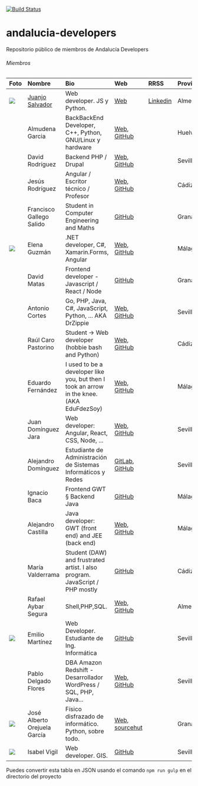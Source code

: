 [![Build Status](https://travis-ci.org/JuanjoSalvador/andalucia-developers.svg?branch=master)](https://travis-ci.org/JuanjoSalvador/andalucia-developers)

# andalucia-developers
Repositorio público de miembros de Andalucía Developers

###### Miembros
 |Foto | Nombre | Bio       | Web   | RRSS  | Provincia |
 |-----|:-------|:----------|:------|:----------|:----------|
 |![](https://avatars2.githubusercontent.com/u/5058655?s=80)|[Juanjo Salvador](https://github.com/JuanjoSalvador) | Web developer. JS y Python. | [Web](http://jsalvador.me) | [Linkedin](https://www.linkedin.com/in/juanjose-salvador-piedra/) | Almería 
 ||Almudena Garcia | BackBackEnd Developer, C++, Python, GNU/Linux y hardware | [Web](http://hatsuit.wordpress.com), [GitHub](https://github.com/almuhs) | | Huelva 
 ||David Rodríguez | Backend PHP / Drupal | [Web](https://davidjguru.github.io/), [GitHub](https://github.com/davidjguru)| | Sevilla 
 ||Jesús Rodríguez | Angular / Escritor técnico / Profesor | [Web](http://angular-tips.com/), [GitHub](https://github.com/Foxandxss)| | Cádiz 
 ||Francisco Gallego Salido | Student in Computer Engineering and Maths | [GitHub](https://github.com/fgallegosalido) | | Granada 
 |![](https://avatars2.githubusercontent.com/u/6389665?s=80)|Elena Guzmán | .NET developer, C#, Xamarin.Forms, Angular | [Web](https://beelzenef.github.io), [GitHub](https://github.com/Beelzenef)| | Málaga 
 ||David Matas | Frontend developer - Javascript / React / Node | [GitHub](https://github.com/davidmatas) | | Granada 
 ||Antonio Cortes | Go, PHP, Java, C#, JavaScript, Python, ... AKA DrZippie  | [Web](https://antoniocortes.com/), [GitHub](https://github.com/drzippie)| | Sevilla 
 ||Raúl Caro Pastorino | Student → Web developer (hobbie bash and Python) | [Web](http://www.fryntiz.es), [GitHub](https://github.com/fryntiz) | | Cádiz 
 ||Eduardo Fernández | I used to be a developer like you, but then I took an arrow in the knee. (AKA EduFdezSoy) | [Web](https://edufdezsoy.es/), [GitHub](https://github.com/EduFdezSoy) | | Málaga 
 ||Juan Domínguez Jara | Web developer: Angular, React, CSS, Node, ... | [Web](https://fuken.xyz), [GitHub](https://github.com/juandjara) | | Sevilla 
 ||Alejandro Domínguez | Estudiante de Administración de Sistemas Informáticos y Redes | [GitLab](https://gitlab.com/aledomu), [GitHub](https://github.com/aledomu) | | Sevilla 
 ||Ignacio Baca | Frontend GWT § Backend Java | [GitHub](https://github.com/ibaca) | | Málaga 
 ||Alejandro Castilla | Java developer: GWT (front end) and JEE (back end) | [Web](https://alejandro-castilla.com), [GitHub](https://github.com/alejandrocq) | | Málaga 
 ||María Valderrama | Student (DAW) and frustrated artist. I also program. JavaScript / PHP mostly | [GitHub](https://github.com/mavalroot) | | Cádiz 
 ||Rafael Aybar Segura | Shell,PHP,SQL. | [Web](https://rafaelaybarsegura.wordpress.com/), [GitHub](https://github.com/RafaelAybar) | | Almería
 |![](https://avatars3.githubusercontent.com/u/30650412?s=80&u=d4432d23c941dba39f4bcf99f6e8605a98540a22&v=4)|Emilio Martínez | Web Developer. Estudiante de Ing. Informática | [GitHub](https://github.com/emrivero) | | Sevilla
 ||Pablo Delgado Flores | DBA Amazon Redshift - Desarrollador WordPress / SQL, PHP, Java... | [Web](https://pablodelgadoflores.com/), [GitHub](https://github.com/pablodelflores) | | Sevilla
 |![](https://avatars1.githubusercontent.com/u/13300909?s=80)| José Alberto Orejuela García | Físico disfrazado de informático. Python, sobre todo. | [Web](https://josealberto4444.com/), [sourcehut](https://git.sr.ht/~josealberto4444/) | | Granada
 |![](https://avatars1.githubusercontent.com/u/34597019?s=80)|Isabel Vigil | Web developer. GIS. | [GitHub](https://github.com/ivigilm) | | Sevilla

Puedes convertir esta tabla en JSON usando el comando `npm run gulp` en el directorio del proyecto 
